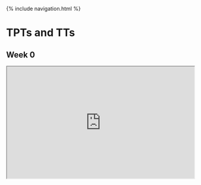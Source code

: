 {% include navigation.html %}

# TPTs and TTs

## Week 0

<iframe
  src="https://replit.com/@arushi10/individual"
  style="width:100%; height:300px;"
></iframe>
